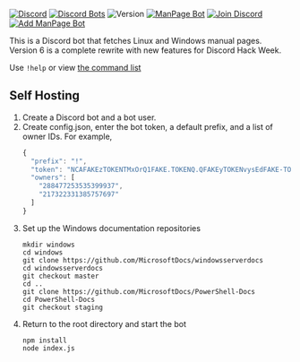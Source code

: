 [![Discord](https://discordapp.com/api/guilds/371377296285761558/widget.png)](https://discord.gg/hU3wMfQ)
[![Discord Bots](https://top.gg/api/widget/status/371357658009305101.svg)](https://top.gg/bot/371357658009305101)
![Version](https://img.shields.io/github/package-json/v/DarinMao/ManPageBot.svg)
[![ManPage Bot](https://cdn.discordapp.com/attachments/363484056769265687/594948471920787456/header.png)](https://manpagebot.tk/)
[![Join Discord](https://cdn.discordapp.com/attachments/363484056769265687/594948487163150341/discord.png)](https://discord.gg/hU3wMfQ)
[![Add ManPage Bot](https://cdn.discordapp.com/attachments/363484056769265687/594948502841327625/add.png)](https://discordapp.com/oauth2/authorize?client_id=371357658009305101&scope=bot&permissions=52224)

This is a Discord bot that fetches Linux and Windows manual pages. Version 6 is a complete rewrite with new features for Discord Hack Week. 

Use `!help` or view [the command list](https://manpagebot.tk/commands)

## Self Hosting

1. Create a Discord bot and a bot user. 
2. Create config.json, enter the bot token, a default prefix, and a list of owner IDs. For example,
    ```js
    {
      "prefix": "!",
      "token": "NCAFAKEzTOKENTMxOrQ1FAKE.TOKENQ.QFAKEyTOKENvysEdFAKE-TOKENh",
      "owners": [
        "288477253535399937",
        "217322331385757697"
      ]
    }
    ```
3. Set up the Windows documentation repositories
    ```
    mkdir windows
    cd windows
    git clone https://github.com/MicrosoftDocs/windowsserverdocs
    cd windowsserverdocs
    git checkout master
    cd ..
    git clone https://github.com/MicrosoftDocs/PowerShell-Docs
    cd PowerShell-Docs
    git checkout staging
    ```
4. Return to the root directory and start the bot
    ```
    npm install
    node index.js
    ```
